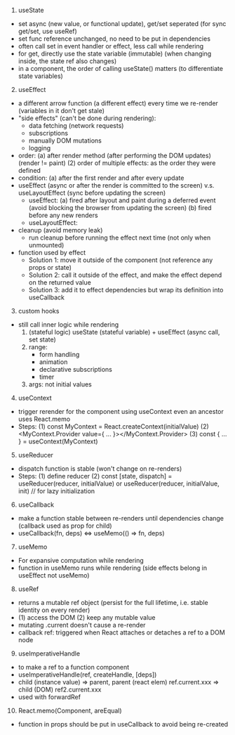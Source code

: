 1. useState

- set async (new value, or functional update), get/set seperated (for sync get/set, use useRef)
- set func reference unchanged, no need to be put in dependencies
- often call set in event handler or effect, less call while rendering
- for get, directly use the state variable (immutable) (when changing inside, the state ref also changes)
- in a component, the order of calling useState() matters (to differentiate state variables)

2. useEffect

- a different arrow function (a different effect) every time we re-render (variables in it don't get stale)
- "side effects" (can't be done during rendering):
  - data fetching (network requests)
  - subscriptions
  - manually DOM mutations
  - logging
- order:
  (a) after render method (after performing the DOM updates) (render != paint)
  (2) order of multiple effects: as the order they were defined
- condition:
  (a) after the first render and after every update
- useEffect (async or after the render is committed to the screen) v.s. useLayoutEffect (sync before updating the screen)
  - useEffect:
    (a) fired after layout and paint during a deferred event (avoid blocking the browser from updating the screen)
    (b) fired before any new renders
  - useLayoutEffect:
- cleanup (avoid memory leak)
  - run cleanup before running the effect next time (not only when unmounted)
- function used by effect
  - Solution 1: move it outside of the component (not reference any props or state)
  - Solution 2: call it outside of the effect, and make the effect depend on the returned value
  - Solution 3: add it to effect dependencies but wrap its definition into useCallback

3. custom hooks

- still call inner logic while rendering
  1. (stateful logic) useState (stateful variable) + useEffect (async call, set state)
  2. range:
     - form handling
     - animation
     - declarative subscriptions
     - timer
  3. args: not initial values

4. useContext

- trigger rerender for the component using useContext even an ancestor uses React.memo
- Steps:
  (1) const MyContext = React.createContext(initialValue)
  (2) <MyContext.Provider value={ ... }></MyContext.Provider>
  (3) const { ... } = useContext(MyContext)

5. useReducer

- dispatch function is stable (won't change on re-renders)
- Steps:
  (1) define reducer
  (2) const [state, dispatch] = useReducer(reducer, initialValue) or useReducer(reducer, initialValue, init) // for lazy initialization

6. useCallback

- make a function stable between re-renders until dependencies change (callback used as prop for child)
- useCallback(fn, deps) <=> useMemo(() => fn, deps)

7. useMemo

- For expansive computation while rendering
- function in useMemo runs while rendering (side effects belong in useEffect not useMemo)

8. useRef

- returns a mutable ref object (persist for the full lifetime, i.e. stable identity on every render)
- (1) access the DOM (2) keep any mutable value
- mutating .current doesn't cause a re-render
- callback ref: triggered when React attaches or detaches a ref to a DOM node

9. useImperativeHandle

- to make a ref to a function component
- useImperativeHandle(ref, createHandle, [deps])
- child (instance value) => parent, parent (react elem) ref.current.xxx => child (DOM) ref2.current.xxx
- used with forwardRef

10. React.memo(Component, areEqual)

- function in props should be put in useCallback to avoid being re-created
